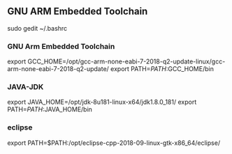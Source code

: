 ## GNU ARM Embedded Toolchain 
sudo gedit ~/.bashrc


### GNU Arm Embedded Toolchain
export GCC_HOME=/opt/gcc-arm-none-eabi-7-2018-q2-update-linux/gcc-arm-none-eabi-7-2018-q2-update/
export PATH=$PATH:$GCC_HOME/bin


### JAVA-JDK
export JAVA_HOME=/opt/jdk-8u181-linux-x64/jdk1.8.0_181/
export PATH=$PATH:$JAVA_HOME/bin


### eclipse
export PATH=$PATH:/opt/eclipse-cpp-2018-09-linux-gtk-x86_64/eclipse/





